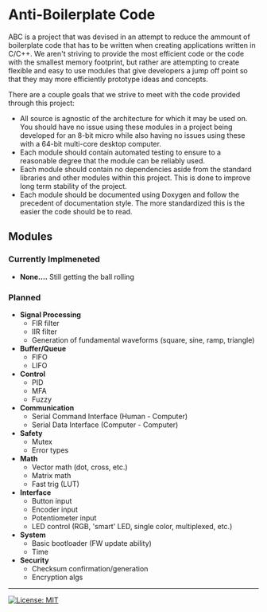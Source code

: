 # **A**nti-**B**oilerplate **C**ode


ABC is a project that was devised in an attempt to reduce the ammount of boilerplate code that has to be written when creating applications written in C/C++. We aren't striving to provide the most efficient code or the code with the smallest memory footprint, but rather are attempting to create flexible and easy to use modules that give developers a jump off point so that they may more efficiently prototype ideas and concepts. 

There are a couple goals that we strive to meet with the code provided through this project:
 * All source is agnostic of the architecture for which it may be used on. You should have no issue using these modules in a project being developed for an 8-bit micro while also having no issues using these with a 64-bit multi-core desktop computer. 
 * Each module should contain automated testing to ensure to a reasonable degree that the module can be reliably used.
 * Each module should contain no dependencies aside from the standard libraries and other modules within this project. This is done to improve long term stability of the project.  
 * Each module should be documented using Doxygen and follow the precedent of documentation style. The more standardized this is the easier the code should be to read. 

## Modules
### Currently Implmeneted
* **None....** Still getting the ball rolling

### Planned
* **Signal Processing**
  * FIR filter
  * IIR filter
  * Generation of fundamental waveforms (square, sine, ramp, triangle)
* **Buffer/Queue**
  * FIFO
  * LIFO
* **Control**
  * PID
  * MFA
  * Fuzzy
* **Communication**
  * Serial Command Interface (Human - Computer)
  * Serial Data Interface (Computer - Computer) 
* **Safety**
  * Mutex
  * Error types
* **Math**
  * Vector math (dot, cross, etc.)
  * Matrix math
  * Fast trig (LUT)
* **Interface**
  * Button input 
  * Encoder input
  * Potentiometer input
  * LED control (RGB, 'smart' LED, single color, multiplexed, etc.)
* **System**
  * Basic bootloader (FW update ability)
  * Time
* **Security**
  * Checksum confirmation/generation
  * Encryption algs
 
---

[![License: MIT](https://img.shields.io/badge/License-MIT-yellow.svg)](https://opensource.org/licenses/MIT)
